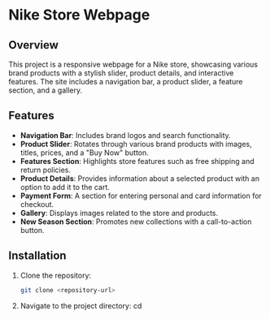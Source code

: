 # Nike Store Webpage

## Overview
This project is a responsive webpage for a Nike store, showcasing various brand products with a stylish slider, product details, and interactive features. The site includes a navigation bar, a product slider, a feature section, and a gallery.

## Features
- **Navigation Bar**: Includes brand logos and search functionality.
- **Product Slider**: Rotates through various brand products with images, titles, prices, and a "Buy Now" button.
- **Features Section**: Highlights store features such as free shipping and return policies.
- **Product Details**: Provides information about a selected product with an option to add it to the cart.
- **Payment Form**: A section for entering personal and card information for checkout.
- **Gallery**: Displays images related to the store and products.
- **New Season Section**: Promotes new collections with a call-to-action button.

## Installation
1. Clone the repository:
   ```bash
   git clone <repository-url>

2. Navigate to the project directory:
cd <project-directory>
